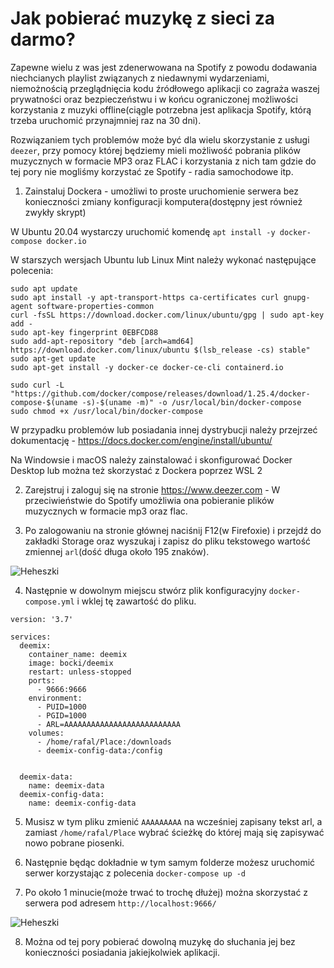 # Jak pobierać muzykę z sieci za darmo?

Zapewne wielu z was jest zdenerwowana na Spotify z powodu dodawania niechcianych playlist związanych z niedawnymi wydarzeniami, niemożnością przeglądnięcia kodu źródłowego aplikacji co zagraża waszej prywatności oraz bezpieczeństwu i w końcu ograniczonej możliwości korzystania z muzyki offline(ciągle potrzebna jest aplikacja Spotify, którą trzeba uruchomić przynajmniej raz na 30 dni).

Rozwiązaniem tych problemów może być dla wielu skorzystanie z usługi `deezer`, przy pomocy której będziemy mieli możliwość pobrania plików muzycznych w formacie MP3 oraz FLAC i korzystania z nich tam gdzie do tej pory nie mogliśmy korzystać ze Spotify - radia samochodowe itp.

1. Zainstaluj Dockera - umożliwi to proste uruchomienie serwera bez konieczności zmiany konfiguracji komputera(dostępny jest również zwykły skrypt)

W Ubuntu 20.04 wystarczy uruchomić komendę `apt install -y docker-compose docker.io`

W starszych wersjach Ubuntu lub Linux Mint należy wykonać następujące polecenia:
```
sudo apt update
sudo apt install -y apt-transport-https ca-certificates curl gnupg-agent software-properties-common
curl -fsSL https://download.docker.com/linux/ubuntu/gpg | sudo apt-key add -
sudo apt-key fingerprint 0EBFCD88
sudo add-apt-repository "deb [arch=amd64] https://download.docker.com/linux/ubuntu $(lsb_release -cs) stable"
sudo apt-get update
sudo apt-get install -y docker-ce docker-ce-cli containerd.io

sudo curl -L "https://github.com/docker/compose/releases/download/1.25.4/docker-compose-$(uname -s)-$(uname -m)" -o /usr/local/bin/docker-compose
sudo chmod +x /usr/local/bin/docker-compose
```

W przypadku problemów lub posiadania innej dystrybucji należy przejrzeć dokumentację - https://docs.docker.com/engine/install/ubuntu/

Na Windowsie i macOS należy zainstalować i skonfigurować Docker Desktop lub można też skorzystać z Dockera poprzez WSL 2


2. Zarejstruj i zaloguj się na stronie  https://www.deezer.com - W przeciwieństwie do Spotify umożliwia ona pobieranie plików muzycznych w formacie mp3 oraz flac.

3. Po zalogowaniu na stronie głównej naciśnij F12(w Firefoxie) i przejdź do zakładki Storage oraz wyszukaj i zapisz do pliku tekstowego wartość zmiennej `arl`(dość długa około 195 znaków).

![Heheszki](https://user-images.githubusercontent.com/41945903/83638574-a5ec3c00-a5a9-11ea-8002-2ff6f295842c.png)

4. Następnie w dowolnym miejscu stwórz plik konfiguracyjny `docker-compose.yml` i wklej tę zawartość do pliku.

```
version: '3.7'

services:
  deemix:
    container_name: deemix
    image: bocki/deemix
    restart: unless-stopped
    ports:
      - 9666:9666
    environment:
      - PUID=1000
      - PGID=1000
      - ARL=AAAAAAAAAAAAAAAAAAAAAAAAAA
    volumes:
      - /home/rafal/Place:/downloads
      - deemix-config-data:/config


  deemix-data:
    name: deemix-data
  deemix-config-data:
    name: deemix-config-data
```

5. Musisz w tym pliku zmienić `AAAAAAAAA` na wcześniej zapisany tekst arl, a zamiast `/home/rafal/Place` wybrać ścieżkę do której mają się zapisywać nowo pobrane piosenki.

6. Następnie będąc dokładnie w tym samym folderze możesz uruchomić serwer korzystając z polecenia `docker-compose up -d`

7. Po około 1 minucie(może trwać to trochę dłużej) można skorzystać z serwera pod adresem `http://localhost:9666/`

![Heheszki](https://user-images.githubusercontent.com/41945903/83638000-c36cd600-a5a8-11ea-92a2-b7c1249af4c4.png)

8. Można od tej pory pobierać dowolną muzykę do słuchania jej bez konieczności posiadania jakiejkolwiek aplikacji.
